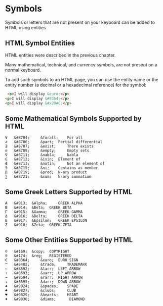 # Symbols

Symbols or letters that are not present on your keyboard can be added to HTML using entities.

## HTML Symbol Entities
HTML entities were described in the previous chapter.

Many mathematical, technical, and currency symbols, are not present on a normal keyboard.

To add such symbols to an HTML page, you can use the entity name or the entity number (a decimal or a hexadecimal reference) for the symbol:

```html
 <p>I will display &euro;</p>
<p>I will display &#8364;</p>
<p>I will display &#x20AC;</p> 
```

## Some Mathematical Symbols Supported by HTML

```
∀ 	&#8704; 	&forall; 	For all 	
∂ 	&#8706; 	&part; 	Partial differential 	
∃ 	&#8707; 	&exist; 	There exists 	
∅ 	&#8709; 	&empty; 	Empty sets 	
∇ 	&#8711; 	&nabla; 	Nabla 	
∈ 	&#8712; 	&isin; 	Element of 	
∉ 	&#8713; 	&notin; 	Not an element of 	
∋ 	&#8715; 	&ni; 	Contains as member 	
∏ 	&#8719; 	&prod; 	N-ary product 	
∑ 	&#8721; 	&sum; 	N-ary summation
```

## Some Greek Letters Supported by HTML
```
Α 	&#913; 	&Alpha; 	GREEK ALPHA 	
Β 	&#914; 	&Beta; 	GREEK BETA 	
Γ 	&#915; 	&Gamma; 	GREEK GAMMA 	
Δ 	&#916; 	&Delta; 	GREEK DELTA 	
Ε 	&#917; 	&Epsilon; 	GREEK EPSILON 	
Ζ 	&#918; 	&Zeta; 	GREEK ZETA
```

## Some Other Entities Supported by HTML
```
© 	&#169; 	&copy; 	COPYRIGHT 	
® 	&#174; 	&reg; 	REGISTERED 	
€ 	&#8364; 	&euro; 	EURO SIGN 	
™ 	&#8482; 	&trade; 	TRADEMARK 	
← 	&#8592; 	&larr; 	LEFT ARROW 	
↑ 	&#8593; 	&uarr; 	UP ARROW 	
→ 	&#8594; 	&rarr; 	RIGHT ARROW 	
↓ 	&#8595; 	&darr; 	DOWN ARROW 	
♠ 	&#9824; 	&spades; 	SPADE 	
♣ 	&#9827; 	&clubs; 	CLUB 	
♥ 	&#9829; 	&hearts; 	HEART 	
♦ 	&#9830; 	&diams; 	 DIAMOND
```

